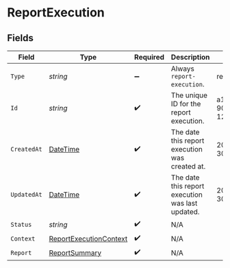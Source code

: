 # ReportExecution


## Fields

| Field                                                                                 | Type                                                                                  | Required                                                                              | Description                                                                           | Example                                                                               |
| ------------------------------------------------------------------------------------- | ------------------------------------------------------------------------------------- | ------------------------------------------------------------------------------------- | ------------------------------------------------------------------------------------- | ------------------------------------------------------------------------------------- |
| `Type`                                                                                | *string*                                                                              | :heavy_minus_sign:                                                                    | Always `report-execution`.                                                            | report-execution                                                                      |
| `Id`                                                                                  | *string*                                                                              | :heavy_check_mark:                                                                    | The unique ID for the report execution.                                               | a1b2c3d4-5678-90ab-cdef-1234567890ab                                                  |
| `CreatedAt`                                                                           | [DateTime](https://learn.microsoft.com/en-us/dotnet/api/system.datetime?view=net-5.0) | :heavy_check_mark:                                                                    | The date this report execution was created at.                                        | 2024-05-30T12:34:56.000Z                                                              |
| `UpdatedAt`                                                                           | [DateTime](https://learn.microsoft.com/en-us/dotnet/api/system.datetime?view=net-5.0) | :heavy_check_mark:                                                                    | The date this report execution was last updated.                                      | 2024-05-30T13:00:00.000Z                                                              |
| `Status`                                                                              | *string*                                                                              | :heavy_check_mark:                                                                    | N/A                                                                                   |                                                                                       |
| `Context`                                                                             | [ReportExecutionContext](../../Models/Components/ReportExecutionContext.md)           | :heavy_check_mark:                                                                    | N/A                                                                                   |                                                                                       |
| `Report`                                                                              | [ReportSummary](../../Models/Components/ReportSummary.md)                             | :heavy_check_mark:                                                                    | N/A                                                                                   |                                                                                       |